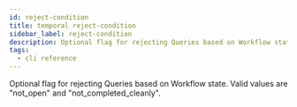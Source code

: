 ```yaml
---
id: reject-condition
title: temporal reject-condition
sidebar_label: reject-condition
description: Optional flag for rejecting Queries based on Workflow state.
tags:
  - cli reference
---
```


Optional flag for rejecting Queries based on Workflow state.
Valid values are "not_open" and "not_completed_cleanly".
